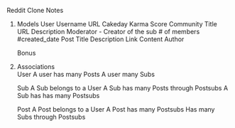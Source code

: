 Reddit Clone Notes
1. Models
    User
        Username
        URL
        Cakeday
        Karma Score
    Community 
        Title
        URL
        Description
        Moderator  - Creator of the sub
        # of members
        #created_date
    Post
        Title
        Description
        Link
        Content
        Author
    
    Bonus


2. Associations  
    User 
     A user has many Posts
     A user many Subs 

    Sub
    A Sub belongs to a User 
    A Sub has many Posts through Postsubs 
    A Sub has has many Postsubs

    Post 
    A Post belongs to a User 
    A Post has many Postsubs
    Has many Subs through Postsubs 


